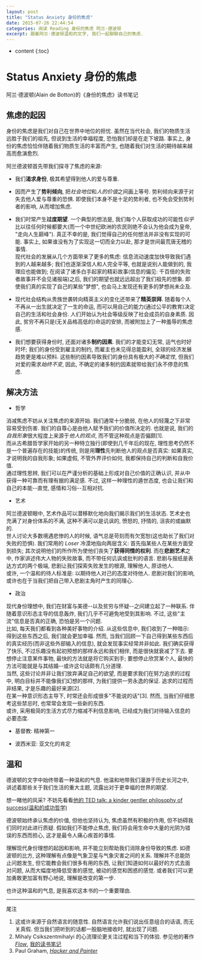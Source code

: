 ```yaml
---
layout: post
title: "Status Anxiety 身份的焦虑"
date: 2015-07-26 22:44:54
categories: 阅读 Reading 身份的焦虑 阿兰·德波顿
excerpt: 跟着阿兰·德波顿温和的文字, 我们一起聊聊自己的焦虑. 
---
```


* content
{:toc}

# Status Anxiety 身份的焦虑

阿兰·德波顿(Alain de Botton)的《身份的焦虑》读书笔记

## 焦虑的起因

身份的焦虑是我们对自己在世界中地位的担忧. 虽然在当代社会, 我们的物质生活远胜于我们的祖先, 但说到生活的幸福程度, 恐怕我们却是在走下坡路. 事实上, 身份的焦虑恰恰伴随着我们物质生活的丰富而产生, 也随着我们对生活的期待越来越高而愈演愈烈. 

阿兰德波顿首先带我们探寻了焦虑的来源:

- 我们**渴求身份**, 极其希望得到他人的爱与尊重.
 
- 因而产生了**势利倾向**, 把*社会地位*和*人的价值*之间画上等号. 势利倾向来源于对失去他人爱与尊重的恐惧. 即使我们本身不是十足的势利者, 也不免会受到势利者的影响, 从而增加焦虑.

- 我们时常产生**过度期望**. 一个典型的想法是, 我们每个人获取成功的可能性*似乎*比以往任何时候都要大(而一个中世纪欧洲的农民则绝不会认为他会成为皇帝, "走向人生巅峰"). 真正不幸的是, 我们觉得自己的任何想法并非没有实现的可能. 事实上, 如果谁没有为了实现这一切而全力以赴, 那才是世间最荒唐无稽的事情.  
现代社会的发展从几个方面带来了更多的焦虑: 信息流动速度加快导致我们遇到的人越来越多; 我们也逐渐深信人和人完全平等, 也就是说别人能做到的, 我理应也能做到; 在阅读了诸多白手起家的精彩故事(信息的偏见: 千百倍的失败者故事并不会见诸报端)之后, 我们的期望也就远远超出了我们祖先的想象. 即使我们真的实现了自己的某些"梦想", 也会马上发现还有更多的梦想尚未企及.

- 现代社会结构从贵族世袭转向精英主义的变化还带来了**精英崇拜**. 随着每个人不再从一出生就决定了一生的命运, 而可以用自己的能力(通过公平的教育)决定自己的生活和社会身份. 人们开始认为社会等级反映了社会成员的自身素质. 因此, 贫穷不再只是(无关品格高低的)命运的安排, 而被附加上了一种羞辱的焦虑感.

- 我们想要获得身份时, 还面对诸多**制约因素**. 我们的才能变幻无常, 运气也时好时坏; 我们的身份受到雇主的制约, 而雇主也未见得总能盈利, 全球的经济发展趋势更是难以预料. 这些制约因素导致我们的身份具有极大的*不确定性*, 但我们对爱的需求*始终不变*, 因此, 不确定的诸多制约因素就带给我们永不停息的焦虑.

## 解决方法

- 哲学

消减焦虑不妨从关注焦虑的来源开始. 我们通常十分脆弱, 在他人的轻蔑之下非常容易受到伤害. 我们的自尊心是由他人赋予我们的价值所决定的. 也就是说, 我们的*自我形象*很大程度上来源于*他人的观点*, 而不管这种观点是否偏颇[1].   
而从古希腊哲学家开始的另一种特立独行(即使到几千年后的现在, 理性思考仍然不是一个普遍存在的技能)的传统, 则是用**理性**先判断他人的观点是否真实: 如果真实, 才说明我的自我形象; 如果虚假, 不管外界评价如何, 我都保持自己的判断和自我价值.   
通过理性思辨, 我们可以在严谨分析的基础上形成对自己价值的正确认识, 并从中获得一种可靠而有理有据的满足感. 不过, 这样一种理性的遁世态度, 也会让我们和自己的本能--直觉, 感情和习俗--互相对抗. 

- 艺术

阿兰德波顿眼中, 艺术作品可以潜移默化地向我们揭示我们的生活状态. 艺术史也充满了对身份体系的不满, 这种不满可以是讥讽的, 愤怒的, 抒情的, 沮丧的或幽默的.  
世人讨论大多数境遇悲惨的人的时候, 语气总是苛刻而有欠宽恕(这也助长了我们对失败的恐惧). 我们常用的 *Loser* 冷漠地指向两层含义: 首先指某些人在某些方面受到损失; 其次说明他们的所作所为使他们丧失了**获得同情的权利**. 而在**悲剧艺术**之中, 作家讲述伟大人物的失败故事, 而不带任何讥讽或批判的语言. 悲剧与报纸是表达方式的两个极端, 悲剧让我们探索失败发生的根源, 理解他人, 原谅他人.  
或许, 一个温和的待人标准是: 以期待他人对己的态度对待他人. 悲剧对我们的影响, 或许也在于当我们把自己带入悲剧主角时产生的同理心.

- 政治

现代身份理想中, 我们在财富与美德--以及贫穷与怀疑--之间建立起了一种联系. 伴随着意识形态主导的信息轰炸, 我们几乎不可避免地受到其影响. 不过, 这些"主流"信息是否真的正确, 恐怕是另一个问题.   
比如, 每天我们都看到各种美好事物的介绍. 从这些信息中, 我们收到了一种暗示: 得到这些东西之后, 我们就会更加幸福. 然而, 当我们回顾一下自己得到某些东西后的真实经历(而非这些外部输入的信息), 就会发现事实经常并非如此. 我们确实获得了快乐, 不过乐趣没有起初预想的那样永远和我们相伴, 而是很快就衰减了下去. 要想停止注意某件事物, 最快的方法就是将它购买到手; 要想停止欣赏某个人, 最快的方法可能就是与其结婚--或许这句话颇有几分道理.  
当然, 这些讨论并非让我们放弃满足自己的欲望, 而是要求我们在努力追求的过程中, 明白目标并不能像我们幻想的那样, 为我们提供一劳永逸的保证. 追求的过程而非结果, 才是乐趣的最好来源[2].   
在某一种意识形态主导下, 时常还会形成很多"不能说的话"[3]. 然而, 当我们仔细思考这些禁忌时, 也常常会发现一些新的东西.   
或许, 采用极简的生活方式尽力缩减不利信息影响, 已经成为我们对待输入信息的必要态度.

- 基督教: 精神第一

- 波西米亚: 亚文化的肯定

## 温和

德波顿的文字中始终带着一种温和的气息. 他温和地带我们漫游于历史长河之中, 讲述着那些关于我们生活的重大主题, 流露出对于更幸福的世界的期望. 

想一睹他的风采? 不妨先看看[他的 TED talk: a kinder gentler philosophy of success(温和的成功哲学)](http://www.ted.com/talks/alain_de_botton_a_kinder_gentler_philosophy_of_success/)

德波顿始终承认焦虑的价值, 但他也坚持认为, 焦虑虽然有积极的作用, 但不妨碍我们同时对此进行质疑. 假如我们不能停止焦虑, 我们将会用生命中大量的光阴为错误的东西而担心, 这才是最令人痛心疾首的事情.

理解现代身份理想的起因和影响, 并不能立刻帮助我们消除身份导致的焦虑. 如德波顿的比方, 这种理解有点像是气象卫星与气象灾害之间的关系. 理解并不总能防止问题发生, 但它能教会我们很多有用的东西, 让我们知道如何以最好的方式去面对问题, 从而大幅度地降低受害的感觉, 被动的感觉和困惑的感觉. 或者我们可以更加勇敢更加富有野心地说, 理解是改变的第一步.

也许这种温和的气息, 是我喜欢这本书的一个重要理由.

---

尾注

1. 这或许来源于自然语言的随意性. 自然语言允许我们说出任意组合的话语, 而无关真假. 但当我们把听到的话都一股脑地接收时, 就出现了问题.
2. Mihaly Csikszentmihalyi 的心流理论更关注过程和当下的体验. 参见他的著作 [*Flow*](http://book.douban.com/subject/6509801/), [我的读书笔记](http://frank-the-obscure.gitbooks.io/reading-notes/content/flow.html)
3. Paul Graham, [*Hacker and Painter*](http://book.douban.com/subject/25724948/)
